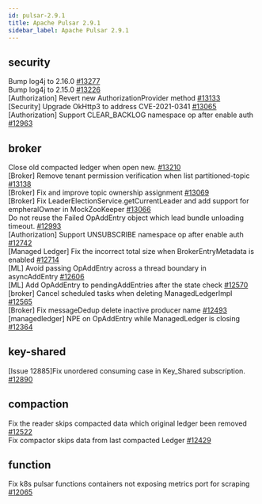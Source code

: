 ```yaml
---
id: pulsar-2.9.1
title: Apache Pulsar 2.9.1 
sidebar_label: Apache Pulsar 2.9.1 
---
```


## security
Bump log4j to 2.16.0 [#13277](https://github.com/apache/pulsar/pull/13277)  
Bump log4j to 2.15.0 [#13226](https://github.com/apache/pulsar/pull/13226)  
[Authorization] Revert new AuthorizationProvider method [#13133](https://github.com/apache/pulsar/pull/13133)  
[Security] Upgrade OkHttp3 to address CVE-2021-0341 [#13065](https://github.com/apache/pulsar/pull/13065)  
[Authorization] Support CLEAR_BACKLOG namespace op after enable auth [#12963](https://github.com/apache/pulsar/pull/12963)  

## broker
Close old compacted ledger when open new. [#13210](https://github.com/apache/pulsar/pull/13210)  
[Broker] Remove tenant permission verification when list partitioned-topic [#13138](https://github.com/apache/pulsar/pull/13138)  
[Broker] Fix and improve topic ownership assignment [#13069](https://github.com/apache/pulsar/pull/13069)  
[Broker] Fix LeaderElectionService.getCurrentLeader and add support for empheralOwner in MockZooKeeper [#13066](https://github.com/apache/pulsar/pull/13066)  
Do not reuse the Failed OpAddEntry object which lead bundle unloading timeout. [#12993](https://github.com/apache/pulsar/pull/12993)  
[Authorization] Support UNSUBSCRIBE namespace op after enable auth [#12742](https://github.com/apache/pulsar/pull/12742)  
[Managed Ledger] Fix the incorrect total size when BrokerEntryMetadata is enabled [#12714](https://github.com/apache/pulsar/pull/12714)  
[ML] Avoid passing OpAddEntry across a thread boundary in asyncAddEntry [#12606](https://github.com/apache/pulsar/pull/12606)  
[ML] Add OpAddEntry to pendingAddEntries after the state check [#12570](https://github.com/apache/pulsar/pull/12570)  
[broker] Cancel scheduled tasks when deleting ManagedLedgerImpl [#12565](https://github.com/apache/pulsar/pull/12565)  
[Broker] Fix messageDedup delete inactive producer name [#12493](https://github.com/apache/pulsar/pull/12493)  
[managedledger] NPE on OpAddEntry while ManagedLedger is closing [#12364](https://github.com/apache/pulsar/pull/12364)  

## key-shared
[Issue 12885]Fix unordered consuming case in Key_Shared subscription. [#12890](https://github.com/apache/pulsar/pull/12890)  

## compaction
Fix the reader skips compacted data which original ledger been removed [#12522](https://github.com/apache/pulsar/pull/12522)  
Fix compactor skips data from last compacted Ledger [#12429](https://github.com/apache/pulsar/pull/12429)  

## function
Fix k8s pulsar functions containers not exposing metrics port for scraping [#12065](https://github.com/apache/pulsar/pull/12065)  

